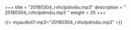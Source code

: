 +++
title = "20180304_rvhclpdnvbu.mp3"
description = " 20180304_rvhclpdnvbu.mp3 "
weight = 20
+++

{{< myaudio01 mp3="20180304_rvhclpdnvbu.mp3" >}}

